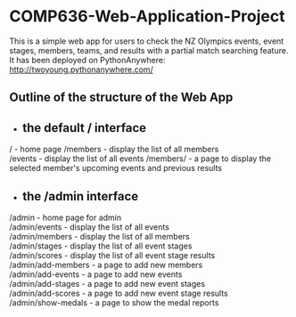# COMP636-Web-Application-Project
This is a simple web app for users to check the NZ Olympics events, event stages, members, teams, and results with a partial match searching feature.
It has been deployed on PythonAnywhere: http://twoyoung.pythonanywhere.com/


## Outline of the structure of the Web App

- <h2>the default / interface</h2>
/ - home page
/members - display the list of all members  
/events - display the list of all events
/members/<memberID> - a page to display the selected member's upcoming events and previous results
  
- <h2>the /admin interface</h2>
/admin - home page for admin  
/admin/events - display the list of all events  
/admin/members - display the list of all members  
/admin/stages - display the list of all event stages  
/admin/scores - display the list of all event stage results  
/admin/add-members - a page to add new members  
/admin/add-events - a page to add new events  
/admin/add-stages - a page to add new event stages  
/admin/add-scores - a page to add new event stage results  
/admin/show-medals - a page to show the medal reports  



